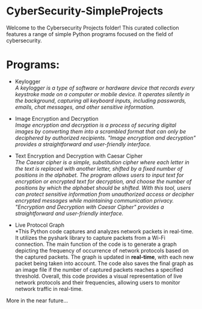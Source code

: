 # CyberSecurity-SimpleProjects
Welcome to the Cybersecurity Projects folder! This curated collection features a range of simple Python programs focused on the field of cybersecurity.

# Programs:

  * Keylogger<br>
    *A keylogger is a type of software or hardware device that records every keystroke made on a computer or mobile device. It operates silently in the background, capturing all keyboard inputs, including passwords, emails, chat messages, and other sensitive information.*
    
  * Image Encryption and Decryption<br>
    *Image encryption and decryption is a process of securing digital images by converting them into a scrambled format that can only be deciphered by authorized recipients. "Image encryption and decryption" provides a straightforward and user-friendly interface.*
  
  * Text Encryption and Decryption with Caesar Cipher<br>
    *The Caesar cipher is a simple, substitution cipher where each letter in the text is replaced with another letter, shifted by a fixed number of positions in the alphabet. The program allows users to input text for encryption or encrypted text for decryption, and choose the number of positions by which the alphabet should be shifted. With this tool, users can protect sensitive information from unauthorized access or decipher encrypted messages while maintaining communication privacy. "Encryption and Decryption with Caesar Cipher" provides a straightforward and user-friendly interface.*
    
   * Live Protocol Graph<br>
     *This Python code captures and analyzes network packets in real-time. It utilizes the pyshark library to capture packets from a Wi-Fi connection. The main function of the code is to generate a graph depicting the frequency of occurrence of network protocols based on the captured packets. The graph is updated in **real-time**, with each new packet being taken into account. The code also saves the final graph as an image file if the number of captured packets reaches a specified threshold. Overall, this code provides a visual representation of live network protocols and their frequencies, allowing users to monitor network traffic in real-time.
    
More in the near future...
